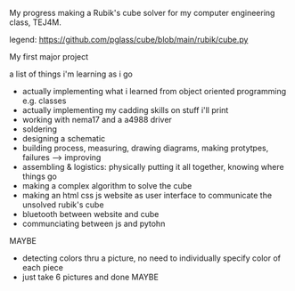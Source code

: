 My progress making a Rubik's cube solver for my computer engineering class, TEJ4M.

legend: https://github.com/pglass/cube/blob/main/rubik/cube.py

My first major project

a list of things i'm learning as i go
- actually implementing what i learned from object oriented programming e.g. classes
- actually implementing my cadding skills on stuff i'll print
- working with nema17 and a a4988 driver
- soldering 
- designing a schematic
- building process, measuring, drawing diagrams, making protytpes, failures --> improving
- assembling & logistics: physically putting it all together, knowing where things go
- making a complex algorithm to solve the cube
- making an html css js website as user interface to communicate the unsolved rubik's cube
- bluetooth between website and cube
- communciating between js and pytohn

MAYBE
- detecting colors thru a picture, no need to individually specify color of each piece
- just take 6 pictures and done
MAYBE